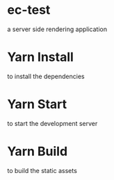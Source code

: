 # ec-test
a server side rendering application

# Yarn Install
to install the dependencies

# Yarn Start
to start the development server

# Yarn Build
to build the static assets

